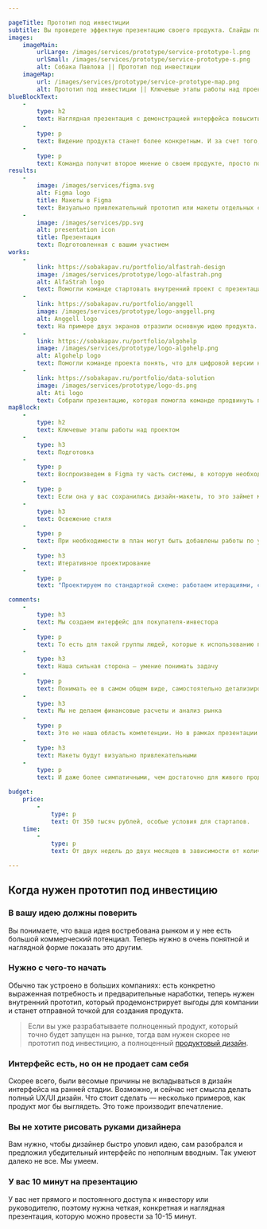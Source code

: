 ```yaml
---

pageTitle: Прототип под инвестиции
subtitle: Вы проведете эффектную презентацию своего продукта. Слайды покажут его преимущества, а прототип интерфейса продемонстрирует конкретную реализацию.
images:
    imageMain:
        urlLarge: /images/services/prototype/service-prototype-l.png 
        urlSmall: /images/services/prototype/service-prototype-s.png
        alt: Собака Павлова || Прототип под инвестиции
    imageMap:
        url: /images/services/prototype/service-prototype-map.png
        alt: Прототип под инвестиции || Ключевые этапы работы над проектом
blueBlockText:
    -
        type: h2
        text: Наглядная презентация с демонстрацией интерфейса повысить шансы получения инвестиций
    -
        type: p
        text: Видение продукта станет более конкретным. И за счет того, что его нужно донести до нас, и за счет того, что оно примет материальную форму в виде макетов.
    -
        type: p
        text: Команда получит второе мнение о своем продукте, просто потому, что в процессе работы мы не имеем привычки его скрывать..
results:
    -
        image: /images/services/figma.svg
        alt: Figma logo
        title: Макеты в Figma
        text: Визуально привлекательный прототип или макеты отдельных страниц
    -
        image: /images/services/pp.svg
        alt: presentation icon
        title: Презентация
        text: Подготовленная с вашим участием                                                       
works:
    -
        link: https://sobakapav.ru/portfolio/alfastrah-design
        image: /images/services/prototype/logo-alfastrah.png
        alt: AlfaStrah logo
        text: Помогли команде стартовать внутренний проект с презентации будущего интерфейса.
    -
        link: https://sobakapav.ru/portfolio/anggell
        image: /images/services/prototype/logo-anggell.png
        alt: Anggell logo
        text: На примере двух экранов отразили основную идею продукта.
    -
        link: https://sobakapav.ru/portfolio/algohelp
        image: /images/services/prototype/logo-algohelp.png
        alt: Algohelp logo
        text: Помогли команде проекта понять, что для цифровой версии нужно изменение методологии.
    -
        link: https://sobakapav.ru/portfolio/data-solution
        image: /images/services/prototype/logo-ds.png
        alt: Ati logo
        text: Собрали презентацию, которая помогла команде продвинуть проект внутри корпорации.
mapBlock:
    -
        type: h2
        text: Ключевые этапы работы над проектом
    -
        type: h3
        text: Подготовка
    -
        type: p
        text: Воспроизведем в Figma ту часть системы, в которую необходимо добавить новую функциональность.
    -
        type: p
        text: Если она у вас сохранились дизайн-макеты, то это займет меньше времени или вообще не понадобится.
    -
        type: h3
        text: Освежение стиля
    -
        type: p
        text: При необходимости в план могут быть добавлены работы по улучшению UI. Обычно это актуально, когда внедрения существенные, а старая система визуально устарела.    
    -
        type: h3
        text: Итеративное проектирование
    -
        type: p
        text: "Проектируем по стандартной схеме: работаем итерациями, согласовываем с вами, при необходимости — тестируем на пользователях."

comments:
    -
        type: h3
        text: Мы создаем интерфейс для покупателя-инвестора
    -
        type: p
        text: То есть для такой группы людей, которые к использованию продукта отношения иметь не будут, но дадут деньги или другие ресурсы на его создание.
    -
        type: h3
        text: Наша сильная сторона — умение понимать задачу
    -
        type: p
        text: Понимать ее в самом общем виде, самостоятельно детализировать и приходить с предложениями, как выделить самые сильные стороны вашего продукта.
    -
        type: h3
        text: Мы не делаем финансовые расчеты и анализ рынка
    -
        type: p
        text: Это не наша область компетенции. Но в рамках презентации мы оформим ваши материалы так, чтобы быстро считывалось самое главное.
    -
        type: h3
        text: Макеты будут визуально привлекательными
    -
        type: p
        text: И даже более симпатичными, чем достаточно для живого продукта.

budget:
    price:
        -
            type: p
            text: От 350 тысяч рублей, особые условия для стартапов.
    time:
        -
            type: p
            text: От двух недель до двух месяцев в зависимости от количества артефактов и скорости обратной связи на промежуточные результаты.

---
```


## Когда нужен прототип под инвестицию

### В вашу идею должны поверить

Вы понимаете, что ваша идея востребована рынком и у нее есть большой коммерческий потенциал. Теперь нужно в очень понятной и наглядной форме показать это другим.

### Нужно с чего-то начать

Обычно так устроено в больших компаниях: есть конкретно выраженная потребность и предварительные наработки, теперь нужен внутренний прототип, который продемонстрирует выгоды для компании и станет отправной точкой для создания продукта.

> Если вы уже разрабатываете полноценный продукт, который точно будет запущен на рынке, тогда вам нужен скорее не прототип под инвестицию, а полноценный [продуктовый дизайн](/services/design).

### Интерфейс есть, но он не продает сам себя

Скорее всего, были весомые причины не вкладываться в дизайн интерфейса на ранней стадии. Возможно, и сейчас нет смысла делать полный UX/UI дизайн. Что стоит сделать — несколько примеров, как продукт мог бы выглядеть. Это тоже производит впечатление. 

### Вы не хотите рисовать руками дизайнера

Вам нужно, чтобы дизайнер быстро уловил идею, сам разобрался и предложил убедительный интерфейс по неполным вводным. Так умеют далеко не все. Мы умеем.

### У вас 10 минут на презентацию

У вас нет прямого и постоянного доступа к инвестору или руководителю, поэтому нужна четкая, конкретная и наглядная презентация, которую можно провести за 10-15 минут.
